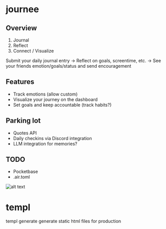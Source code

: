 # journee

## Overview
1. Journal
2. Reflect
3. Connect / Visualize

Submit your daily journal entry -> Reflect on goals, screentime, etc. -> See your friends emotion/goals/status and send encouragement

## Features
- Track emotions (allow custom)
- Visualize your journey on the dashboard
- Set goals and keep accountable (track habits?)

## Parking lot
- Quotes API
- Daily checkins via Discord integration
- LLM integration for memories?

## TODO
- Pocketbase
- .air.toml

![alt text](image.png)

# templ
templ generate
generate static html files for production